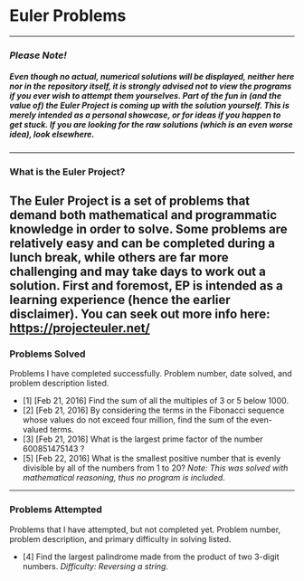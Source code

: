 # Euler Problems
---
### *_Please Note!_*
##### Even though no actual, numerical solutions will be displayed, neither here nor in the repository itself, it is *strongly* advised not to view the programs if you ever wish to attempt them yourselves. Part of the fun in (and the value of) the Euler Project is coming up with the solution yourself. This is merely intended as a personal showcase, or for ideas if you happen to get stuck. If you are looking for the raw solutions (which is an even worse idea), look elsewhere.
---
### What is the Euler Project?
The Euler Project is a set of problems that demand both mathematical and programmatic knowledge in order to solve. Some problems are relatively easy and can be completed during a lunch break, while others are far more challenging and may take days to work out a solution. First and foremost, EP is intended as a learning experience (hence the earlier disclaimer). You can seek out more info here: https://projecteuler.net/
---
### Problems Solved
Problems I have completed successfully. Problem number, date solved, and problem description listed.
- [1] [Feb 21, 2016] Find the sum of all the multiples of 3 or 5 below 1000.
- [2] [Feb 21, 2016] By considering the terms in the Fibonacci sequence whose values do not exceed four million, find the sum of the even-valued terms.
- [3] [Feb 21, 2016] What is the largest prime factor of the number 600851475143 ?
- [5] [Feb 22, 2016] What is the smallest positive number that is evenly divisible by all of the numbers from 1 to 20? _Note: This was solved with mathematical reasoning, thus no program is included._
<!-- comment -->
---
### Problems Attempted
Problems that I have attempted, but not completed yet. Problem number, problem description, and primary difficulty in solving listed.
- [4] Find the largest palindrome made from the product of two 3-digit numbers. *Difficulty: Reversing a string.*